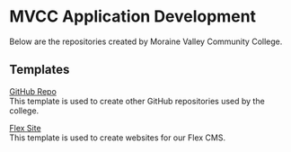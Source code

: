 # MVCC Application Development

Below are the repositories created by Moraine Valley Community College.

## Templates

[GitHub Repo](https://github.com/mvccdev/github-repo-template) \
This template is used to create other GitHub repositories used by the college.

[Flex Site](https://github.com/mvccdev/flex-repo-template) \
This template is used to create websites for our Flex CMS.
